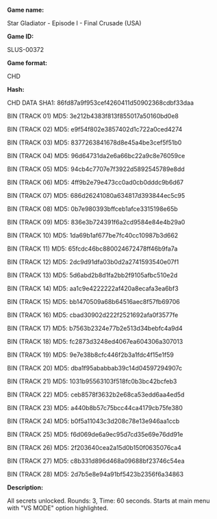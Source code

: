 **Game name:**

Star Gladiator - Episode I - Final Crusade (USA)

**Game ID:**

SLUS-00372

**Game format:**

CHD

**Hash:**

CHD DATA SHA1: 86fd87a9f953cef4260411d50902368cdbf33daa

BIN (TRACK 01) MD5: 3e212b4383f813f855017a50160bd0e8

BIN (TRACK 02) MD5: e9f54f802e3857402d1c722a0ced4274

BIN (TRACK 03) MD5: 8377263841678d8e45a4be3cef5f51b0

BIN (TRACK 04) MD5: 96d64731da2e6a66bc22a9c8e76059ce

BIN (TRACK 05) MD5: 94cb4c7707e7f3922d5892545789e8dd

BIN (TRACK 06) MD5: 4ff9b2e79e473cc0ad0cb0dddc9b6d67

BIN (TRACK 07) MD5: 686d26241080a634817d393844ec5c95

BIN (TRACK 08) MD5: 0b7e980393bffceb1afce3315198e65b

BIN (TRACK 09) MD5: 836e3b724391f6a2cd9584e84e4b29a0

BIN (TRACK 10) MD5: 1da69b1af677be7fc40cc10987b3d662

BIN (TRACK 11) MD5: 65fcdc46bc880024672478ff46b9fa7a

BIN (TRACK 12) MD5: 2dc9d91dfa03b0d2a2741593540e07f1

BIN (TRACK 13) MD5: 5d6abd2b8d1fa2bb2f9105afbc510e2d

BIN (TRACK 14) MD5: aa1c9e4222222af420a8ecafa3ea6bf3

BIN (TRACK 15) MD5: bb1470509a68b64516aec8f57fb69706

BIN (TRACK 16) MD5: cbad30902d222f2521692afa0f3577fe

BIN (TRACK 17) MD5: b7563b2324e77b2e513d34bebfc4a9d4

BIN (TRACK 18) MD5: fc2873d3248ed4067ea604306a307013

BIN (TRACK 19) MD5: 9e7e38b8cfc446f2b3a1fdc4f15e1f59

BIN (TRACK 20) MD5: dba1f95ababbab39c14d04597294907c

BIN (TRACK 21) MD5: 1031b95563103f518fc0b3bc42bcfeb3

BIN (TRACK 22) MD5: ceb8578f3632b2e68ca53edd6aa4ed5d

BIN (TRACK 23) MD5: a440b8b57c75bcc44ca4179cb75fe380

BIN (TRACK 24) MD5: b0f5a11043c3d208c78e13e946aa1ccb

BIN (TRACK 25) MD5: f6d069de6a9ec95d7cd35e69e76dd91e

BIN (TRACK 26) MD5: 2f203640cea2a15d0b150f0635076ca4

BIN (TRACK 27) MD5: c8b331d896d468a09688bf23746c54ea

BIN (TRACK 28) MD5: 2d7b5e8e94a91bf5423b2356f6a34863

**Description:**

All secrets unlocked. Rounds: 3, Time: 60 seconds. Starts at main menu with "VS MODE" option highlighted.
